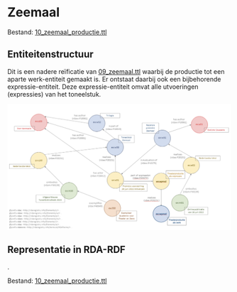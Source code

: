 # Zeemaal

Bestand: [10_zeemaal_productie.ttl](10_zeemaal_productie.ttl)

## Entiteitenstructuur

Dit is een nadere reïficatie van [09_zeemaal.ttl](09_zeemaal.ttl) waarbij de productie tot een aparte werk-entiteit gemaakt is. Er ontstaat daarbij ook een bijbehorende expressie-entiteit. Deze expressie-entiteit omvat alle utvoeringen (expressies) van het toneelstuk. 

![Visualisatie Structuur](../../assets/10_zeemaal_rda-rdf_visualisatie.png)


## Representatie in RDA-RDF

.

Bestand: [10_zeemaal_productie.ttl](10_zeemaal_productie.ttl)